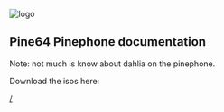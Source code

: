 ![logo](https://github.com/HexaOneOfficial/documentation/blob/master/assets/images/logo/dahlialogo.png)
## Pine64 Pinephone documentation 
Note: not much is know about dahlia on the pinephone.

Download the isos here:

[/]()




